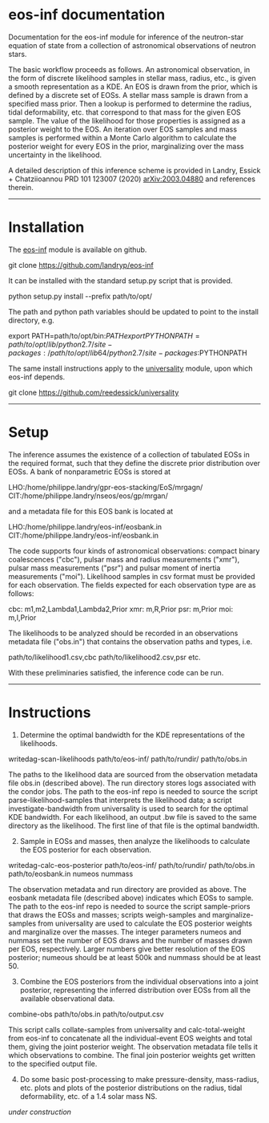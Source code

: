 # eos-inf documentation

Documentation for the eos-inf module for inference of the neutron-star equation of state from a collection of astronomical observations of neutron stars.

The basic workflow proceeds as follows. An astronomical observation, in the form of discrete likelihood samples in stellar mass, radius, etc., is given a smooth representation as a KDE. An EOS is drawn from the prior, which is defined by a discrete set of EOSs. A stellar mass sample is drawn from a specified mass prior. Then a lookup is performed to determine the radius, tidal deformability, etc. that correspond to that mass for the given EOS sample. The value of the likelihood for those properties is assigned as a posterior weight to the EOS. An iteration over EOS samples and mass samples is performed within a Monte Carlo algorithm to calculate the posterior weight for every EOS in the prior, marginalizing over the mass uncertainty in the likelihood.

A detailed description of this inference scheme is provided in Landry, Essick + Chatziioannou PRD 101 123007 (2020) [arXiv:2003.04880](https://arxiv.org/abs/2003.04880) and references therein.

---

# Installation

The [eos-inf]((https://github.com/landryp/eos-inf)) module is available on github.

git clone https://github.com/landryp/eos-inf

It can be installed with the standard setup.py script that is provided.

python setup.py install --prefix path/to/opt/

The path and python path variables should be updated to point to the install directory, e.g.

export PATH=path/to/opt/bin:$PATH
export PYTHONPATH=path/to/opt/lib/python2.7/site-packages:/path/to/opt/lib64/python2.7/site-packages:$PYTHONPATH

The same install instructions apply to the [universality](https://github.com/reedessick/universality) module, upon which eos-inf depends.

git clone https://github.com/reedessick/universality

---

# Setup

The inference assumes the existence of a collection of tabulated EOSs in the required format, such that they define the discrete prior distribution over EOSs. A bank of nonparametric EOSs is stored at

LHO:/home/philippe.landry/gpr-eos-stacking/EoS/mrgagn/
CIT:/home/philippe.landry/nseos/eos/gp/mrgan/

and a metadata file for this EOS bank is located at

LHO:/home/philippe.landry/eos-inf/eosbank.in
CIT:/home/philippe.landry/eos-inf/eosbank.in

The code supports four kinds of astronomical observations: compact binary coalescences ("cbc"), pulsar mass and radius measurements ("xmr"), pulsar mass measurements ("psr") and pulsar moment of inertia measurements ("moi"). Likelihood samples in csv format must be provided for each observation. The fields expected for each observation type are as follows:

cbc: m1,m2,Lambda1,Lambda2,Prior
xmr: m,R,Prior
psr: m,Prior
moi: m,I,Prior

The likelihoods to be analyzed should be recorded in an observations metadata file ("obs.in") that contains the observation paths and types, i.e.

path/to/likelihood1.csv,cbc
path/to/likelihood2.csv,psr
etc.

With these preliminaries satisfied, the inference code can be run.

---

# Instructions

1. Determine the optimal bandwidth for the KDE representations of the likelihoods.

writedag-scan-likelihoods path/to/eos-inf/ path/to/rundir/ path/to/obs.in

The paths to the likelihood data are sourced from the observation metadata file obs.in (described above). The run directory stores logs associated with the condor jobs. The path to the eos-inf repo is needed to source the script parse-likelihood-samples that interprets the likelihood data; a script investigate-bandwidth from universality is used to search for the optimal KDE bandwidth. For each likelihood, an output .bw file is saved to the same directory as the likelihood. The first line of that file is the optimal bandwidth.

2. Sample in EOSs and masses, then analyze the likelihoods to calculate the EOS posterior for each observation.

writedag-calc-eos-posterior path/to/eos-inf/ path/to/rundir/ path/to/obs.in path/to/eosbank.in numeos nummass

The observation metadata and run directory are provided as above. The eosbank metadata file (described above) indicates which EOSs to sample. The path to the eos-inf repo is needed to source the script sample-priors that draws the EOSs and masses; scripts weigh-samples and marginalize-samples from universality are used to calculate the EOS posterior weights and marginalize over the masses. The integer parameters numeos and nummass set the number of EOS draws and the number of masses drawn per EOS, respectively. Larger numbers give better resolution of the EOS posterior; numeous should be at least 500k and nummass should be at least 50.

3. Combine the EOS posteriors from the individual observations into a joint posterior, representing the inferred distribution over EOSs from all the available observational data.

combine-obs path/to/obs.in path/to/output.csv

This script calls collate-samples from universality and calc-total-weight from eos-inf to concatenate all the individual-event EOS weights and total them, giving the joint posterior weight. The observation metadata file tells it which observations to combine. The final join posterior weights get written to the specified output file.

4. Do some basic post-processing to make pressure-density, mass-radius, etc. plots and plots of the posterior distributions on the radius, tidal deformability, etc. of a 1.4 solar mass NS.

*under construction*


